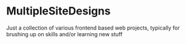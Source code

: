 # MultipleSiteDesigns
Just a collection of various frontend based web projects, typically for brushing up on skills and/or learning new stuff
